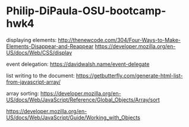 # Philip-DiPaula-OSU-bootcamp-hwk4


displaying elements:
http://thenewcode.com/304/Four-Ways-to-Make-Elements-Disappear-and-Reappear
https://developer.mozilla.org/en-US/docs/Web/CSS/display

event delegation:
https://davidwalsh.name/event-delegate

list writing to the document:
https://getbutterfly.com/generate-html-list-from-javascript-array/

array sorting:
https://developer.mozilla.org/en-US/docs/Web/JavaScript/Reference/Global_Objects/Array/sort

https://developer.mozilla.org/en-US/docs/Web/JavaScript/Guide/Working_with_Objects

